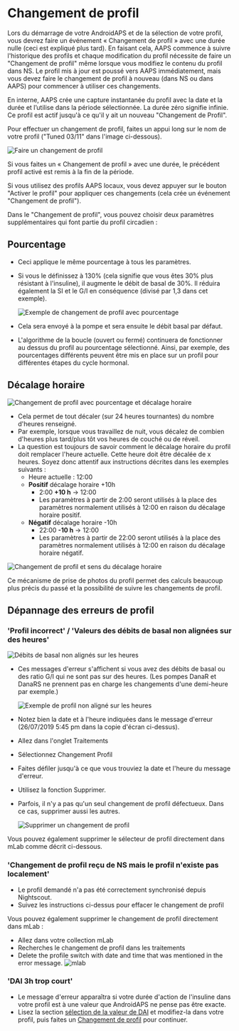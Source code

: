 # Changement de profil

Lors du démarrage de votre AndroidAPS et de la sélection de votre profil, vous devrez faire un événement « Changement de profil » avec une durée nulle (ceci est expliqué plus tard). En faisant cela, AAPS commence à suivre l'historique des profils et chaque modification du profil nécessite de faire un "Changement de profil" même lorsque vous modifiez le contenu du profil dans NS. Le profil mis à jour est poussé vers AAPS immédiatement, mais vous devez faire le changement de profil à nouveau (dans NS ou dans AAPS) pour commencer à utiliser ces changements.

En interne, AAPS crée une capture instantanée du profil avec la date et la durée et l’utilise dans la période sélectionnée. La durée zéro signifie infinie. Ce profil est actif jusqu'à ce qu'il y ait un nouveau "Changement de Profil".

Pour effectuer un changement de profil, faites un appui long sur le nom de votre profil ("Tuned 03/11" dans l'image ci-dessous).

![Faire un changement de profil](../images/ProfileSwitch_HowTo.png)

Si vous faites un « Changement de profil » avec une durée, le précédent profil activé est remis à la fin de la période.

Si vous utilisez des profils AAPS locaux, vous devez appuyer sur le bouton "Activer le profil" pour appliquer ces changements (cela crée un événement "Changement de profil").

Dans le "Changement de profil", vous pouvez choisir deux paramètres supplémentaires qui font partie du profil circadien :

## Pourcentage
* Ceci applique le même pourcentage à tous les paramètres.
* Si vous le définissez à 130% (cela signifie que vous êtes 30% plus résistant à l'insuline), il augmente le débit de basal de 30%. Il réduira également la SI et le G/I en conséquence (divisé par 1,3 dans cet exemple).

   ![Exemple de changement de profil avec pourcentage](../images/ProfileSwitchPercentage.png)

* Cela sera envoyé à la pompe et sera ensuite le débit basal par défaut.
* L'algorithme de la boucle (ouvert ou fermé) continuera de fonctionner au dessus du profil au pourcentage sélectionné. Ainsi, par exemple, des pourcentages différents peuvent être mis en place sur un profil pour différentes étapes du cycle hormonal.

## Décalage horaire

![Changement de profil avec pourcentage et décalage horaire](../images/ProfileSwitchTimeShift2.png)

* Cela permet de tout décaler (sur 24 heures tournantes) du nombre d'heures renseigné.
* Par exemple, lorsque vous travaillez de nuit, vous décalez de combien d'heures plus tard/plus tôt vos heures de couché ou de réveil.
* La question est toujours de savoir comment le décalage horaire du profil doit remplacer l'heure actuelle. Cette heure doit être décalée de x heures. Soyez donc attentif aux instructions décrites dans les exemples suivants :
  * Heure actuelle : 12:00
  * **Positif** décalage horaire +10h
    * 2:00 **+10 h** -> 12:00
    * Les paramètres à partir de 2:00 seront utilisés à la place des paramètres normalement utilisés à 12:00 en raison du décalage horaire positif.
  * **Négatif** décalage horaire -10h
    * 22:00 **-10 h** -> 12:00
    * Les paramètres à partir de 22:00 seront utilisés à la place des paramètres normalement utilisés à 12:00 en raison du décalage horaire négatif.

![Changement de profil et sens du décalage horaire](../images/ProfileSwitch_PlusMinus2.png)

Ce mécanisme de prise de photos du profil permet des calculs beaucoup plus précis du passé et la possibilité de suivre les changements de profil.


## Dépannage des erreurs de profil

### 'Profil incorrect' / 'Valeurs des débits de basal non alignées sur des heures'
![Débits de basal non alignés sur les heures](../images/BasalNotAlignedToHours2.png)
* Ces messages d'erreur s'affichent si vous avez des débits de basal ou des ratio G/I qui ne sont pas sur des heures. (Les pompes DanaR et DanaRS ne prennent pas en charge les changements d'une demi-heure par exemple.)

   ![Exemple de profil non aligné sur les heures](../images/ProfileNotAlignedToHours.png)

* Notez bien la date et à l'heure indiquées dans le message d'erreur (26/07/2019 5:45 pm dans la copie d'écran ci-dessus).
* Allez dans l'onglet Traitements
* Sélectionnez Changement Profil
* Faites défiler jusqu'à ce que vous trouviez la date et l'heure du message d'erreur.
* Utilisez la fonction Supprimer.
* Parfois, il n'y a pas qu'un seul changement de profil défectueux. Dans ce cas, supprimer aussi les autres.

   ![Supprimer un changement de profil](../images/PSRemove.png)

Vous pouvez également supprimer le sélecteur de profil directement dans mLab comme décrit ci-dessous.

### 'Changement de profil reçu de NS mais le profil n'existe pas localement'
* Le profil demandé n'a pas été correctement synchronisé depuis Nightscout.
* Suivez les instructions ci-dessus pour effacer le changement de profil

Vous pouvez également supprimer le changement de profil directement dans mLab :
* Allez dans votre collection mLab
* Recherches le changement de profil dans les traitements
* Delete the profile switch with date and time that was mentioned in the error message. ![mlab](../images/mLabDeletePS.png)

### 'DAI 3h trop court'
* Le message d'erreur apparaîtra si votre durée d'action de l'insuline dans votre profil est à une valeur que AndroidAPS ne pense pas être exacte.
* Lisez la section [sélection de la valeur de DAI](http://www.diabettech.com/insulin/why-we-are-regularly-wrong-in-the-duration-of-insulin-action-dia-times-we-use-and-why-it-matters/) et modifiez-la dans votre profil, puis faites un [Changement de profil](../Usage/Profiles) pour continuer.
